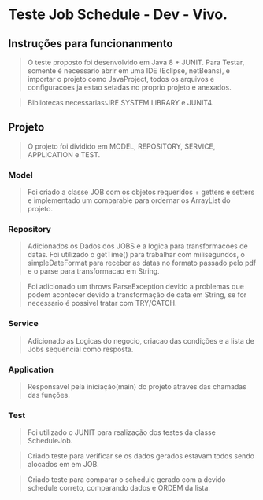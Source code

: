 # Teste Job Schedule - Dev - Vivo.

## Instruções para funcionanmento
> O teste proposto foi desenvolvido em Java 8 + JUNIT.
> Para Testar, somente é necessario abrir em uma IDE (Eclipse, netBeans), e importar o projeto como JavaProject, todos os arquivos e configuracoes ja estao setadas no proprio projeto e anexados.

> Bibliotecas necessarias:JRE SYSTEM LIBRARY e JUNIT4.

## Projeto
> O projeto foi dividido em MODEL, REPOSITORY, SERVICE, APPLICATION e TEST.

### Model
> Foi criado a classe JOB com os objetos requeridos + getters e setters e implementado um comparable para ordernar os ArrayList do projeto.

### Repository 
> Adicionados os Dados dos JOBS e a logica para transformacoes de datas. Foi utilizado o getTime() para trabalhar com milisegundos, o simpleDateFormat para receber as datas no formato passado pelo pdf e o parse para transformacao em String.

> Foi adicionado um throws ParseException devido a problemas que podem acontecer devido a transformação de data em String, se for necessario é possivel tratar com TRY/CATCH.

### Service
> Adicionado as Logicas do negocio, criacao das condições e a lista de Jobs sequencial como resposta.

### Application
> Responsavel pela iniciação(main) do projeto atraves das chamadas das funções.

### Test
> Foi utilizado o JUNIT para realização dos testes da classe ScheduleJob.

> Criado teste para verificar se os dados gerados estavam todos sendo alocados em em JOB.

> Criado teste para comparar o schedule gerado com a devido schedule correto, comparando dados e ORDEM da lista.
